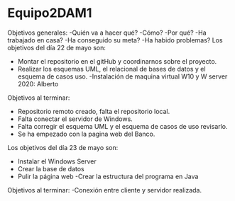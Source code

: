 # Equipo2DAM1
Objetivos generales:
-Quién va a hacer qué?
-Cómo?
-Por qué?
-Ha trabajado en casa?
-Ha conseguido su meta?
-Ha habido problemas?
Los objetivos del día 22 de mayo son:
- Montar el repositorio en el gitHub y coordinarnos sobre el proyecto.
- Realizar los esquemas UML, el relacional de bases de datos y el esquema de casos uso.
 -Instalación de maquina virtual W10 y W server 2020: Alberto
 

Objetivos al terminar:
- Repositorio remoto creado, falta el repositorio local.
- Falta conectar el servidor de Windows.
- Falta corregir el esquema UML y el esquema de casos de uso revisarlo.
- Se ha empezado con la pagina web del Banco.

Los objetivos del día 23 de mayo son:
- Instalar el Windows Server
- Crear la base de datos
- Pulir la página web
 -Crear la estructura del programa en Java
 
Objetivos al terminar:
-Conexión entre cliente y servidor realizada.

